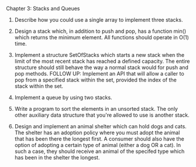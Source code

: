 Chapter 3: Stacks and Queues

1. Describe how you could use a single array to implement three stacks.

2. Design a stack which, in addition to push and pop, has a function min()
   which returns the minimum element.  All functions should operate in O(1)
   time.

3. Implement a structure SetOfStacks which starts
   a new stack when the limit of the most recent stack has reached a defined
   capacity.  The entire structure should still behave the way a normal stack
   would for push and pop methods.
   FOLLOW UP: Implement an API that will allow a caller to pop from a specified
   stack within the set, provided the index of the stack within the set.

4. Implement a queue by using two stacks.

5. Write a program to sort the elements in an unsorted stack.  The only other
   auxiliary data structure that you're allowed to use is another stack.

6. Design and implement an animal shelter which can hold dogs and cats.  The
   shelter has an adoption policy where you must adopt the animal that has
   been there the longest first.  A consumer should also have the option of
   adopting a certain type of animal (either a dog OR a cat).  In such a case,
   they should receive an animal of the specifed type which has been in the
   shelter the longest.
 
